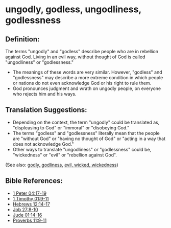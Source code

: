 # ungodly, godless, ungodliness, godlessness #

## Definition: ##

The terms "ungodly" and "godless" describe people who are in rebellion against God. Living in an evil way, without thought of God is called "ungodliness" or "godlessness."

* The meanings of these words are very similar. However, "godless" and "godlessness" may describe a more extreme condition in which people or nations do not even acknowledge God or his right to rule them.
* God pronounces judgment and wrath on ungodly people, on everyone who rejects him and his ways.

## Translation Suggestions: ##

* Depending on the context, the term "ungodly" could be translated as, "displeasing to God" or "immoral" or "disobeying God."
* The terms "godless" and "godlessness" literally mean that the people are "without God" or "having no thought of God" or "acting in a way that does not acknowledge God."
* Other ways to translate "ungodliness" or "godlessness" could be, "wickedness" or "evil" or "rebellion against God".

(See also: [godly, godliness](../kt/godly.md), [evil, wicked, wickedness](../kt/evil.md))

## Bible References: ##

* [1 Peter 04:17-19](https://door43.org/en/bible/notes/1pe/04/17)
* [1 Timothy 01:9-11](https://door43.org/en/bible/notes/1ti/01/09)
* [Hebrews 12:14-17](https://door43.org/en/bible/notes/heb/12/14)
* [Job 27:8-10](https://door43.org/en/bible/notes/job/27/08)
* [Jude 01:14-16](https://door43.org/en/bible/notes/jud/01/14)
* [Proverbs 11:9-11](https://door43.org/en/bible/notes/pro/11/09)

